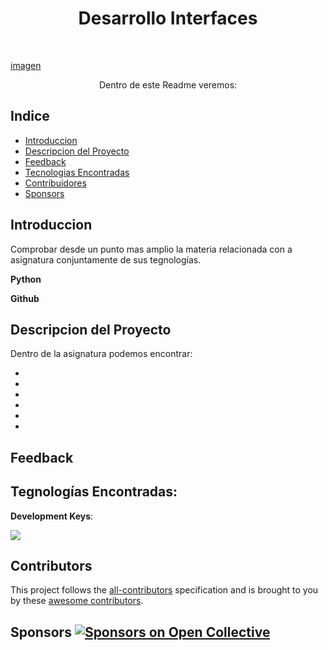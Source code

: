 <h1 align="center"> Desarrollo Interfaces </h1> <br>
<p align="center">
  <a href="https://gitpoint.co/">
 <p>imagen</p>
  </a>
</p>

<p align="center">
 Dentro de este Readme veremos:
</p>


## Indice

- [Introduccion](#introduccion)
- [Descripcion del Proyecto](#descripcion)
- [Feedback](#feedback)
- [Tecnologias Encontradas](#tegnologias)
- [Contribuidores](#contribuidores)
- [Sponsors](#sponsors-)


## Introduccion


Comprobar desde un punto mas amplio la materia relacionada con a asignatura conjuntamente de sus tegnologías.

**Python**

<imagen>
  
**Github**

<imagen>

## Descripcion del Proyecto

Dentro de la asignatura podemos encontrar:

*
*
*
*
*
*

## Feedback




## Tegnologías Encontradas:



**Development Keys**: 

<a href="https://opencollective.com/git-point#backers" target="_blank"><img src="https://opencollective.com/git-point/backers.svg?width=890"></a>

## Contributors

This project follows the [all-contributors](https://github.com/kentcdodds/all-contributors) specification and is brought to you by these [awesome contributors](./CONTRIBUTORS.md).

## Sponsors [![Sponsors on Open Collective](https://opencollective.com/git-point/sponsors/badge.svg)](#sponsors)




